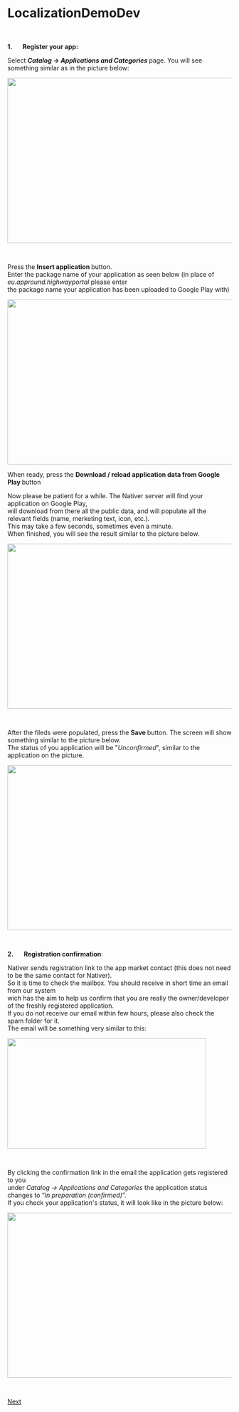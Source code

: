 LocalizationDemoDev
===================
<p>&nbsp;</p>

<p><strong>1.&nbsp;&nbsp;&nbsp;&nbsp;&nbsp;&nbsp; Register your app:</strong></p>

<p>Select <strong><em>Catalog -&gt; Applications and Categories </em></strong>page. You will see something similar as in the picture below:</p>

<p><img alt="" src="http://nativer01.nativer.com/prod/image/data/ImagesforDeveloperProcess/RegisterApp_Picture01_AppsAndCategSelected.jpg" style="height:371px; width:670px" /></p>

<p>&nbsp;</p>

<p>Press the <strong>Insert application </strong>button.<br />
Enter the package name of your application as seen below (in place of <em>eu.appround.highwayportal </em>please enter<br />
the package name your application has been uploaded to Google Play with)</p>

<p><img alt="" src="http://nativer01.nativer.com/prod/image/data/ImagesforDeveloperProcess/RegisterApp_Picture02_EnterPackageName.jpg" style="height:371px; width:670px" /></p>

<p>When ready, press the <strong>Download / reload application data from Google Play </strong>button</p>

<p>Now please be patient for a while. The Nativer server will find your application on Google Play,<br />
will download from there all the public data, and will populate all the relevant fields (name, merketing text, icon, etc.).<br />
This may take a few seconds, sometimes even a minute.<br />
When finished, you will see the result similar to the picture below.</p>

<p><img alt="" src="http://nativer01.nativer.com/prod/image/data/ImagesforDeveloperProcess/RegisterApp_Picture03_AppDataDownloadedFromGP.jpg" style="height:371px; width:670px" /></p>

<p>&nbsp;</p>

<p>After the fileds were populated, press the <strong>Save </strong>button. The screen will show something similar to the picture below.<br />
The status of you application will be &quot;<em>Unconfirmed</em>&quot;, similar to the application on the picture.</p>

<p><img alt="" src="http://nativer01.nativer.com/prod/image/data/ImagesforDeveloperProcess/RegisterApp_Picture04_AfterSaveAppWaitingForConfirmation.jpg" style="height:371px; width:670px" /></p>

<p>&nbsp;</p>

<p><strong>2.&nbsp;&nbsp;&nbsp;&nbsp;&nbsp;&nbsp; Registration confirmation</strong>:</p>

<p>Nativer sends registration link to the app market contact (this does not need to be the same contact for Nativer).<br />
So it is time to check the mailbox. You should receive in short time an email from our system<br />
wich has the aim to help us confirm that you are really the owner/developer of the freshly registered application.<br />
If you do not receive our email within few hours, please also check the spam folder for it.<br />
The email will be something very similar to this:</p>

<p><img alt="" src="http://nativer01.nativer.com/prod/image/data/ImagesforDeveloperProcess/RegisterApp_Picture05_AppOwnershipConfirmationLetter.jpg" style="height:248px; width:447px" /></p>

<p>&nbsp;</p>

<p>By clicking the confirmation link in the email the application gets registered to you<br />
under <em>Catalog -&gt; Applications and Categories </em>the application status changes to &ldquo;<em>In preparation (confirmed)</em>&rdquo;.<br />
If you check your application&#39;s status, it will look like in the picture below:</p>

<p><img alt="" src="http://nativer01.nativer.com/prod/image/data/ImagesforDeveloperProcess/RegisterApp_Picture07_AppOwnershipConfirmedInAppsAndCategories.jpg" style="height:371px; width:670px" /></p>

<p>&nbsp;</p>

<p><a href="http://nativer01.nativer.com/prod/admin/index.php?route=common/information&amp;token=[__token__]&amp;information_id=30&amp;menu=devres">Next</a></p>

<p>&nbsp;</p>

<p>&nbsp;</p>

<p>&nbsp;</p>

<p>&nbsp;</p>

<p>&nbsp;</p>
